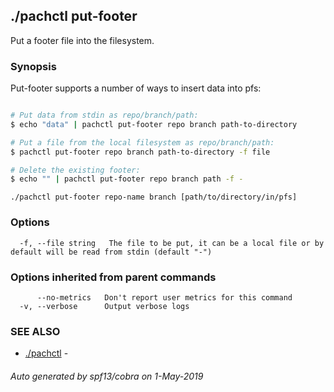 ## ./pachctl put-footer

Put a footer file into the filesystem.

### Synopsis


Put-footer supports a number of ways to insert data into pfs:
```sh

# Put data from stdin as repo/branch/path:
$ echo "data" | pachctl put-footer repo branch path-to-directory

# Put a file from the local filesystem as repo/branch/path:
$ pachctl put-footer repo branch path-to-directory -f file

# Delete the existing footer:
$ echo "" | pachctl put-footer repo branch path -f -

```

```
./pachctl put-footer repo-name branch [path/to/directory/in/pfs]
```

### Options

```
  -f, --file string   The file to be put, it can be a local file or by default will be read from stdin (default "-")
```

### Options inherited from parent commands

```
      --no-metrics   Don't report user metrics for this command
  -v, --verbose      Output verbose logs
```

### SEE ALSO
* [./pachctl](./pachctl.md)	 - 

###### Auto generated by spf13/cobra on 1-May-2019
